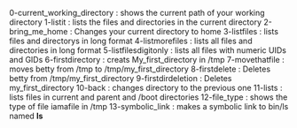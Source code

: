 0-current_working_directory : shows the current path of your working directory
1-listit : lists the files and directories in the current directory
2-bring_me_home : Changes your current directory to home
3-listfiles : lists files and directorys in long format
4-listmorefiles : lists all files and directories in long format
5-listfilesdigitonly : lists all files with numeric UIDs and GIDs
6-firstdirectory : creats My_first_directory in /tmp
7-movethatfile : moves betty from /tmp to /tmp/my_first_directory
8-firstdelete : Deletes betty from /tmp/my_first_directory
9-firstdirdeletion : Deletes my_first_directory
10-back : changes directory to the previous one
11-lists : lists files in current and parent and /boot directories
12-file_type : shows the type of file iamafile in /tmp
13-symbolic_link : makes a symbolic link to bin/ls named __ls__
